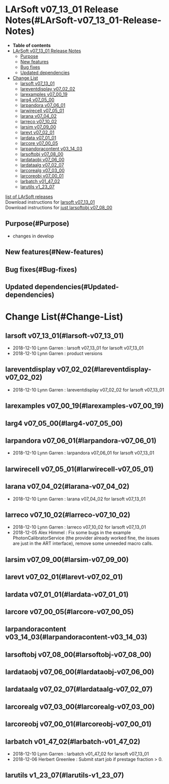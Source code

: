 LArSoft v07\_13\_01 Release Notes(#LArSoft-v07_13_01-Release-Notes)
======================================================================

-   **Table of contents**
-   [LArSoft v07\_13\_01 Release Notes](#LArSoft-v07_13_01-Release-Notes)
    -   [Purpose](#Purpose)
    -   [New features](#New-features)
    -   [Bug fixes](#Bug-fixes)
    -   [Updated dependencies](#Updated-dependencies)
-   [Change List](#Change-List)
    -   [larsoft v07\_13\_01](#larsoft-v07_13_01)
    -   [lareventdisplay v07\_02\_02](#lareventdisplay-v07_02_02)
    -   [larexamples v07\_00\_19](#larexamples-v07_00_19)
    -   [larg4 v07\_05\_00](#larg4-v07_05_00)
    -   [larpandora v07\_06\_01](#larpandora-v07_06_01)
    -   [larwirecell v07\_05\_01](#larwirecell-v07_05_01)
    -   [larana v07\_04\_02](#larana-v07_04_02)
    -   [larreco v07\_10\_02](#larreco-v07_10_02)
    -   [larsim v07\_09\_00](#larsim-v07_09_00)
    -   [larevt v07\_02\_01](#larevt-v07_02_01)
    -   [lardata v07\_01\_01](#lardata-v07_01_01)
    -   [larcore v07\_00\_05](#larcore-v07_00_05)
    -   [larpandoracontent v03\_14\_03](#larpandoracontent-v03_14_03)
    -   [larsoftobj v07\_08\_00](#larsoftobj-v07_08_00)
    -   [lardataobj v07\_06\_00](#lardataobj-v07_06_00)
    -   [lardataalg v07\_02\_07](#lardataalg-v07_02_07)
    -   [larcorealg v07\_03\_00](#larcorealg-v07_03_00)
    -   [larcoreobj v07\_00\_01](#larcoreobj-v07_00_01)
    -   [larbatch v01\_47\_02](#larbatch-v01_47_02)
    -   [larutils v1\_23\_07](#larutils-v1_23_07)

[list of LArSoft releases](LArSoft_release_list)\
Download instructions for [larsoft v07\_13\_01](http://scisoft.fnal.gov/scisoft/bundles/larsoft/v07_13_01/larsoft-v07_13_01.html)\
Download instructions for [just larsoftobj v07\_08\_00](http://scisoft.fnal.gov/scisoft/bundles/larsoftobj/v07_08_00/larsoftobj-v07_08_00.html)

Purpose(#Purpose)
--------------------

-   changes in develop

New features(#New-features)
------------------------------

Bug fixes(#Bug-fixes)
------------------------

Updated dependencies(#Updated-dependencies)
----------------------------------------------

Change List(#Change-List)
============================

larsoft v07\_13\_01(#larsoft-v07_13_01)
------------------------------------------

-   2018-12-10 Lynn Garren : larsoft v07\_13\_01 for larsoft v07\_13\_01
-   2018-12-10 Lynn Garren : product versions

lareventdisplay v07\_02\_02(#lareventdisplay-v07_02_02)
----------------------------------------------------------

-   2018-12-10 Lynn Garren : lareventdisplay v07\_02\_02 for larsoft v07\_13\_01

larexamples v07\_00\_19(#larexamples-v07_00_19)
--------------------------------------------------

larg4 v07\_05\_00(#larg4-v07_05_00)
--------------------------------------

larpandora v07\_06\_01(#larpandora-v07_06_01)
------------------------------------------------

-   2018-12-10 Lynn Garren : larpandora v07\_06\_01 for larsoft v07\_13\_01

larwirecell v07\_05\_01(#larwirecell-v07_05_01)
--------------------------------------------------

larana v07\_04\_02(#larana-v07_04_02)
----------------------------------------

-   2018-12-10 Lynn Garren : larana v07\_04\_02 for larsoft v07\_13\_01

larreco v07\_10\_02(#larreco-v07_10_02)
------------------------------------------

-   2018-12-10 Lynn Garren : larreco v07\_10\_02 for larsoft v07\_13\_01
-   2018-12-05 Alex Himmel : Fix some bugs in the example PhotonCalibratorService (the provider already worked fine, the issues are just in the ART interface), remove some unneeded macro calls.

larsim v07\_09\_00(#larsim-v07_09_00)
----------------------------------------

larevt v07\_02\_01(#larevt-v07_02_01)
----------------------------------------

lardata v07\_01\_01(#lardata-v07_01_01)
------------------------------------------

larcore v07\_00\_05(#larcore-v07_00_05)
------------------------------------------

larpandoracontent v03\_14\_03(#larpandoracontent-v03_14_03)
--------------------------------------------------------------

larsoftobj v07\_08\_00(#larsoftobj-v07_08_00)
------------------------------------------------

lardataobj v07\_06\_00(#lardataobj-v07_06_00)
------------------------------------------------

lardataalg v07\_02\_07(#lardataalg-v07_02_07)
------------------------------------------------

larcorealg v07\_03\_00(#larcorealg-v07_03_00)
------------------------------------------------

larcoreobj v07\_00\_01(#larcoreobj-v07_00_01)
------------------------------------------------

larbatch v01\_47\_02(#larbatch-v01_47_02)
--------------------------------------------

-   2018-12-10 Lynn Garren : larbatch v01\_47\_02 for larsoft v07\_13\_01
-   2018-12-06 Herbert Greenlee : Submit start job if prestage fraction \> 0.

larutils v1\_23\_07(#larutils-v1_23_07)
------------------------------------------
